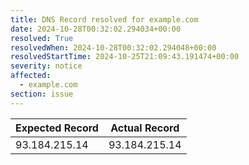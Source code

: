 ```yaml
---
title: DNS Record resolved for example.com
date: 2024-10-28T00:32:02.294034+00:00
resolved: True
resolvedWhen: 2024-10-28T00:32:02.294048+00:00
resolvedStartTime: 2024-10-25T21:09:43.191474+00:00
severity: notice
affected:
  - example.com
section: issue
---
```


| Expected Record  | Actual Record  |
|------------------|----------------|
| 93.184.215.14 | 93.184.215.14 |
